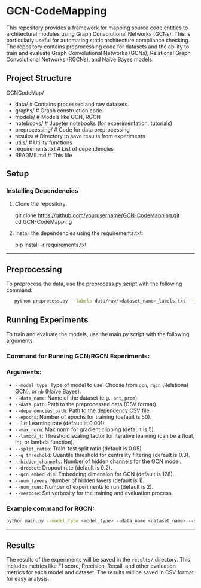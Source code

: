 # GCN-CodeMapping

This repository provides a framework for mapping source code entities to architectural modules using Graph Convolutional Networks (GCNs). This is particularly useful for automating static architecture compliance checking. The repository contains preprocessing code for datasets and the ability to train and evaluate Graph Convolutional Networks (GCNs), Relational Graph Convolutional Networks (RGCNs), and Naïve Bayes models.

## Project Structure

GCNCodeMap/
- data/                    # Contains processed and raw datasets
- graphs/                  # Graph construction code
- models/                  # Models like GCN, RGCN
- notebooks/               # Jupyter notebooks (for experimentation, tutorials)
- preprocessing/           # Code for data preprocessing
- results/                 # Directory to save results from experiments
- utils/                   # Utility functions
- requirements.txt         # List of dependencies
- README.md                # This file

## Setup

### Installing Dependencies

1. Clone the repository:

   git clone https://github.com/yourusername/GCN-CodeMapping.git  
   cd GCN-CodeMapping

2. Install the dependencies using the requirements.txt:

   pip install -r requirements.txt

---

## Preprocessing
To preprocess the data, use the preprocess.py script with the following command:

```bash
   python preprocess.py --labels data/raw/<dataset_name>_labels.txt --json data/raw/<dataset_name>.json --name <dataset_name>
```

## Running Experiments

To train and evaluate the models, use the main.py script with the following arguments:

### Command for Running GCN/RGCN Experiments:

### Arguments:

- `--model_type`: Type of model to use. Choose from `gcn`, `rgcn` (Relational GCN), or `nb` (Naïve Bayes).
- `--data_name`: Name of the dataset (e.g., `ant`, `prom`).
- `--data_path`: Path to the preprocessed data (CSV format).
- `--dependencies_path`: Path to the dependency CSV file.
- `--epochs`: Number of epochs for training (default is 50).
- `--lr`: Learning rate (default is 0.001).
- `--max_norm`: Max norm for gradient clipping (default is 5).
- `--lambda_t`: Threshold scaling factor for iterative learning (can be a float, int, or lambda function).
- `--split_ratio`: Train-test split ratio (default is 0.05).
- `--q_threshold`: Quantile threshold for centrality filtering (default is 0.3).
- `--hidden_channels`: Number of hidden channels for the GCN model.
- `--dropout`: Dropout rate (default is 0.2).
- `--gcn_embed_dim`: Embedding dimension for GCN (default is 128).
- `--num_layers`: Number of hidden layers (default is 1).
- `--num_runs`: Number of experiments to run (default is 2).
- `--verbose`: Set verbosity for the training and evaluation process.

### Example command for RGCN:

```bash
python main.py --model_type <model_type> --data_name <dataset_name> --data_path data/processed/<dataset_name>.csv --dependencies_path data/processed/dependencies_<dataset_name>.csv --epochs 50 --lr 0.001 --max_norm 5 --lambda_t 0.8 --split_ratio 0.05 --q_threshold 0.3 --hidden_channels 16 --dropout 0.2 --gcn_embed_dim 128 --num_layers 1 --num_runs 2 --verbose True
```
---

## Results

The results of the experiments will be saved in the `results/` directory. This includes metrics like F1 score, Precision, Recall, and other evaluation metrics for each model and dataset. The results will be saved in CSV format for easy analysis.
